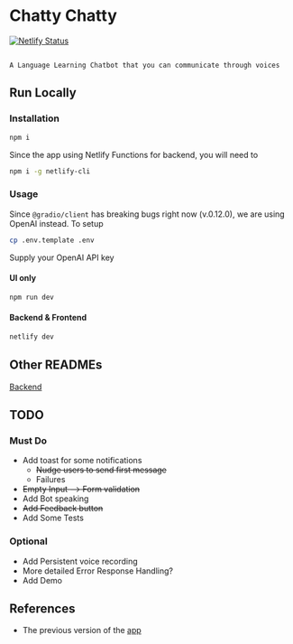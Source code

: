 # Chatty Chatty
[![Netlify Status](https://api.netlify.com/api/v1/badges/a5f8f6b4-2b0f-4bb3-924a-947655ff00a2/deploy-status)](https://app.netlify.com/sites/chattychatty/deploys)

```

A Language Learning Chatbot that you can communicate through voices

```

## Run Locally

### Installation

```bash
npm i
```

Since the app using Netlify Functions for backend, you will need to

```bash
npm i -g netlify-cli
```

### Usage

Since `@gradio/client` has breaking bugs right now (v.0.12.0), we are using OpenAI instead. To setup

```bash
cp .env.template .env
```

Supply your OpenAI API key

#### UI only

```bash
npm run dev
```

#### Backend & Frontend

```bash
netlify dev
```

## Other READMEs

[Backend](backend/README.md)

## TODO
### Must Do
* Add toast for some notifications
  * ~~Nudge users to send first message~~
  * Failures
* ~~Empty Input --> Form validation~~
* Add Bot speaking
* ~~Add Feedback button~~
* Add Some Tests

### Optional
* Add Persistent voice recording
* More detailed Error Response Handling?
* Add Demo

## References
- The previous version of the [app](https://github.com/keduong33/ChattyChatty-old)
